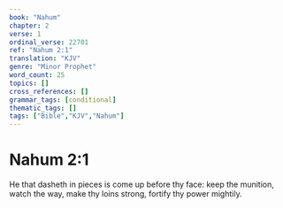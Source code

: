 ```yaml
---
book: "Nahum"
chapter: 2
verse: 1
ordinal_verse: 22701
ref: "Nahum 2:1"
translation: "KJV"
genre: "Minor Prophet"
word_count: 25
topics: []
cross_references: []
grammar_tags: [conditional]
thematic_tags: []
tags: ["Bible","KJV","Nahum"]
---
```


# Nahum 2:1

He that dasheth in pieces is come up before thy face: keep the munition, watch the way, make thy loins strong, fortify thy power mightily.
